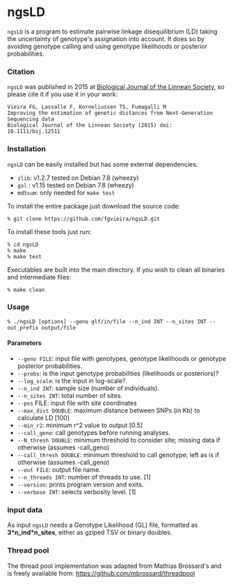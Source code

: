 # ngsLD

`ngsLD` is a program to estimate pairwise linkage disequilibrium (LD) taking the uncertainty of genotype's assignation into account. It does so by avoiding genotype calling and using genotype likelihoods or posterior probabilities.

### Citation

`ngsLD` was published in 2015 at [Biological Journal of the Linnean Society](http://onlinelibrary.wiley.com/doi/10.1111/bij.12511/abstract), so please cite it if you use it in your work:

    Vieira FG, Lassalle F, Korneliussen TS, Fumagalli M
    Improving the estimation of genetic distances from Next-Generation Sequencing data
    Biological Journal of the Linnean Society (2015) doi: 10.1111/bij.12511

### Installation

`ngsLD` can be easily installed but has some external dependencies:

* `zlib`: v1.2.7 tested on Debian 7.8 (wheezy)
* `gsl` : v1.15 tested on Debian 7.8 (wheezy)
* `md5sum`: only needed for `make test`

To install the entire package just download the source code:

    % git clone https://github.com/fgvieira/ngsLD.git

To install these tools just run:

    % cd ngsLD
    % make
    % make test

Executables are built into the main directory. If you wish to clean all binaries and intermediate files:

    % make clean

### Usage

    % ./ngsLD [options] --geno glf/in/file --n_ind INT --n_sites INT --out_prefix output/file

#### Parameters
* `--geno FILE`: input file with genotypes, genotype likelihoods or genotype posterior probabilities.
* `--probs`: is the input genotype probabilities (likelihoods or posteriors)?
* `--log_scale`: is the input in log-scale?.
* `--n_ind INT`: sample size (number of individuals).
* `--n_sites INT`: total number of sites.
* `--pos` FILE: input file with site coordinates
* `--max_dist DOUBLE`: maximum distance between SNPs (in Kb) to calculate LD [100]
* `--min_r2`: minimum r^2 value to output [0.5]
* `--call_geno`: call genotypes before running analyses.
* `--N_thresh DOUBLE`: minimum threshold to consider site; missing data if otherwise (assumes -call_geno) 
* `--call_thresh DOUBLE`: minimum threshold to call genotype; left as is if otherwise (assumes -call_geno)
* `--out FILE`: output file name.
* `--n_threads INT`: number of threads to use. [1]
* `--version`: prints program version and exits.
* `--verbose INT`: selects verbosity level. [1]

### Input data
As input `ngsLD` needs a Genotype Likelihood (GL) file, formatted as __3\*n_ind\*n_sites__, either as gziped TSV or binary doubles.

### Thread pool
The thread pool	implementation was adapted from Mathias Brossard's and is freely available from:
https://github.com/mbrossard/threadpool
